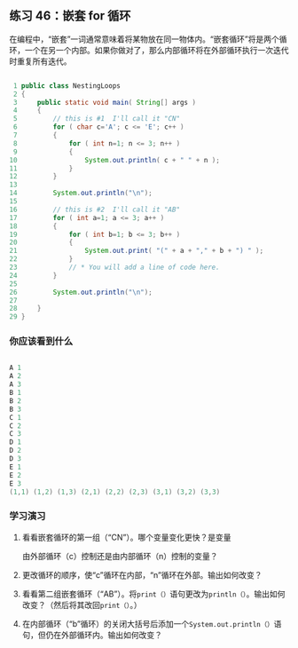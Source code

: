 ## 练习 46：嵌套 for 循环

在编程中，“嵌套”一词通常意味着将某物放在同一物体内。“嵌套循环”将是两个循环，一个在另一个内部。如果你做对了，那么内部循环将在外部循环执行一次迭代时重复所有迭代。


```java

 1 public class NestingLoops
 2 {
 3     public static void main( String[] args )
 4     {
 5         // this is #1 ­ I'll call it "CN"
 6         for ( char c='A'; c <= 'E'; c++ )
 7         {
 8             for ( int n=1; n <= 3; n++ )
 9             {
10                 System.out.println( c + " " + n );
11             }
12         }
13 
14         System.out.println("\n");
15 
16         // this is #2 ­ I'll call it "AB"
17         for ( int a=1; a <= 3; a++ )
18         {
19             for ( int b=1; b <= 3; b++ )
20             {
21                 System.out.print( "(" + a + "," + b + ") " );
22             }
23             // * You will add a line of code here.
24         }
25 
26         System.out.println("\n");
27 
28     }
29 }
```


### 你应该看到什么

```java

A 1
A 2
A 3
B 1
B 2
B 3
C 1
C 2
C 3
D 1
D 2
D 3
E 1
E 2
E 3
(1,1) (1,2) (1,3) (2,1) (2,2) (2,3) (3,1) (3,2) (3,3) 
```

### 学习演习

1.  看看嵌套循环的第一组（“CN”）。哪个变量变化更快？是变量

    由外部循环（c）控制还是由内部循环（n）控制的变量？

1.  更改循环的顺序，使“c”循环在内部，“n”循环在外部。输出如何改变？

1.  看看第二组嵌套循环（“AB”）。将`print（）`语句更改为`println（）`。输出如何改变？（然后将其改回`print（）`。）

1.  在内部循环（“b”循环）的关闭大括号后添加一个`System.out.println（）`语句，但仍在外部循环内。输出如何改变？

